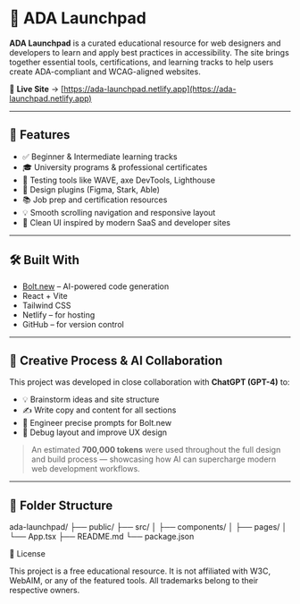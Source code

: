 # 🧠 ADA Launchpad

**ADA Launchpad** is a curated educational resource for web designers and developers to learn and apply best practices in accessibility. The site brings together essential tools, certifications, and learning tracks to help users create ADA-compliant and WCAG-aligned websites.

🔗 **Live Site** → [https://ada-launchpad.netlify.app](https://ada-launchpad.netlify.app)

---

## 🚀 Features

- ✅ Beginner & Intermediate learning tracks  
- 🎓 University programs & professional certificates  
- 🧪 Testing tools like WAVE, axe DevTools, Lighthouse  
- 🎨 Design plugins (Figma, Stark, Able)  
- 📚 Job prep and certification resources  
- 💡 Smooth scrolling navigation and responsive layout  
- 🧼 Clean UI inspired by modern SaaS and developer sites

---

## 🛠 Built With

- [Bolt.new](https://bolt.new) – AI-powered code generation  
- React + Vite  
- Tailwind CSS  
- Netlify – for hosting  
- GitHub – for version control

---

## 🤖 Creative Process & AI Collaboration

This project was developed in close collaboration with **ChatGPT (GPT-4)** to:

- 💡 Brainstorm ideas and site structure  
- ✍️ Write copy and content for all sections  
- 🎯 Engineer precise prompts for Bolt.new  
- 🧪 Debug layout and improve UX design

> An estimated **700,000 tokens** were used throughout the full design and build process — showcasing how AI can supercharge modern web development workflows.

---

## 📁 Folder Structure
ada-launchpad/
├── public/
├── src/
│   ├── components/
│   ├── pages/
│   └── App.tsx
├── README.md
└── package.json


🤝 License

This project is a free educational resource.
It is not affiliated with W3C, WebAIM, or any of the featured tools.
All trademarks belong to their respective owners.
